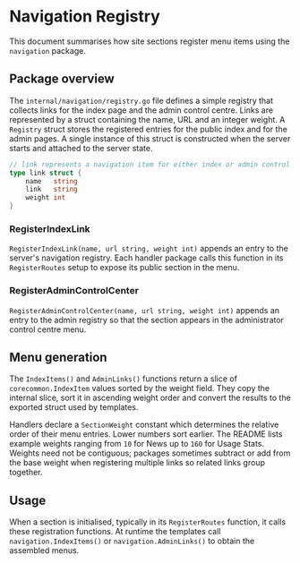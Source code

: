 # Navigation Registry

This document summarises how site sections register menu items using the `navigation` package.

## Package overview

The `internal/navigation/registry.go` file defines a simple registry that collects links for the index page and the admin control centre. Links are represented by a struct containing the name, URL and an integer weight. A `Registry` struct stores the registered entries for the public index and for the admin pages. A single instance of this struct is constructed when the server starts and attached to the server state.

```go
// link represents a navigation item for either index or admin control center.
type link struct {
    name   string
    link   string
    weight int
}
```

### RegisterIndexLink

`RegisterIndexLink(name, url string, weight int)` appends an entry to the server's navigation registry. Each handler package calls this function in its `RegisterRoutes` setup to expose its public section in the menu.

### RegisterAdminControlCenter

`RegisterAdminControlCenter(name, url string, weight int)` appends an entry to the admin registry so that the section appears in the administrator control centre menu.

## Menu generation

The `IndexItems()` and `AdminLinks()` functions return a slice of `corecommon.IndexItem` values sorted by the weight field. They copy the internal slice, sort it in ascending weight order and convert the results to the exported struct used by templates.

Handlers declare a `SectionWeight` constant which determines the relative order of their menu entries. Lower numbers sort earlier. The README lists example weights ranging from `10` for News up to `160` for Usage Stats. Weights need not be contiguous; packages sometimes subtract or add from the base weight when registering multiple links so related links group together.

## Usage

When a section is initialised, typically in its `RegisterRoutes` function, it calls these registration functions. At runtime the templates call `navigation.IndexItems()` or `navigation.AdminLinks()` to obtain the assembled menus.
